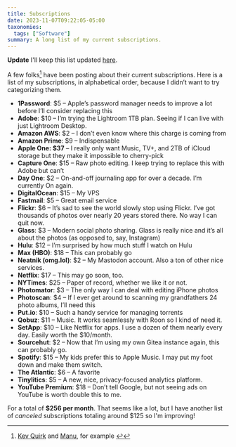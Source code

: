 ```yaml
---
title: Subscriptions
date: 2023-11-07T09:22:05-05:00
taxonomies:
  tags: ["Software"]
summary: A long list of my current subscriptions.
---
```


**Update** I'll keep this list updated [here](/subscriptions).

A few folks[^1] have been posting about their current subscriptions. Here is a list of my subscriptions, in alphabetical order, because I didn’t want to try categorizing them.

*   **1Password**: $5 – Apple’s password manager needs to improve a lot before I’ll consider replacing this
*   **Adobe**: $10 – I’m trying the Lightroom 1TB plan. Seeing if I can live with just Lightroom Desktop.
*   **Amazon AWS**: $2 – I don’t even know where this charge is coming from
*   **Amazon Prime**: $9 – Indispensable
*   **Apple One: $37** – I really only want Music, TV+, and 2TB of iCloud storage but they make it impossible to cherry-pick
*   **Capture One**: $15 – Raw photo editing. I keep trying to replace this with Adobe but can’t
*   **Day One**: $2 – On-and-off journaling app for over a decade. I’m currently On again.
*   **DigitalOcean**: $15 – My VPS
*   **Fastmail**: $5 – Great email service
*   **Flickr**: $6 – It’s sad to see the world slowly stop using Flickr. I’ve got thousands of photos over nearly 20 years stored there. No way I can quit now.
*   **Glass**: $3 – Modern social photo sharing. Glass is really nice and it’s all about the photos (as opposed to, say, Instagram)
*   **Hulu**: $12 – I’m surprised by how much stuff I watch on Hulu
*   **Max (HBO)**: $18 – This can probably go
*   **Neatnik (omg.lol)**: $2 – My Mastodon account. Also a ton of other nice services.
*   **Netflix**: $17 – This may go soon, too.
*   **NYTimes**: $25 – Paper of record, whether we like it or not.
*   **Photomator**: $3 – The only way I can deal with editing iPhone photos
*   **Photoscan**: $4 – If I ever get around to scanning my grandfathers 24 photo albums, I’ll need this
*   **Put.io**: $10 – Such a handy service for managing torrents
*   **Qobuz**: $11 – Music. It works seamlessly with Roon so I kind of need it.
*   **SetApp**: $10 – Like Netflix for apps. I use a dozen of them nearly every day. Easily worth the $10/month.
*   **Sourcehut**: $2 – Now that I’m using my own Gitea instance again, this can probably go.
*   **Spotify**: $15 – My kids prefer this to Apple Music. I may put my foot down and make them switch.
*   **The Atlantic**: $6 – A favorite
*   **Tinylitics**: $5 – A new, nice, privacy-focused analytics platform.
*   **YouTube Premium**: $18 – Don’t tell Google, but not seeing ads on YouTube is worth double this to me.

For a total of **$256 per month**. That seems like a lot, but I have another list of _canceled_ subscriptions totaling around $125 so I'm improving!


[^1]:  [Kev Quirk](https://kevquirk.com/on-subscriptions) and [Manu](https://manuelmoreale.com/on-subscriptions), for example [↩︎](https://rudimentarylathe.org/2023/11/subscriptions/#b4f25d54-0f78-4548-b8d3-ad77b2d53d84-link)

